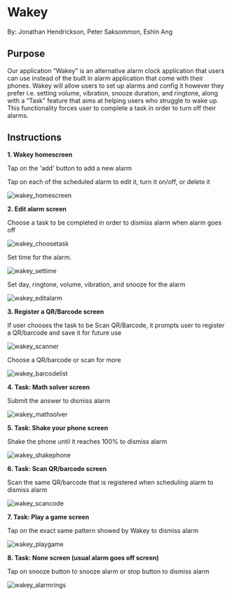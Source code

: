 # Wakey
By: Jonathan Hendrickson, Peter Saksommon, Eshin Ang

## Purpose
Our application “Wakey” is an alternative alarm clock application that users can use instead of the built in alarm application that come with their phones. Wakey will allow users to set up alarms and config it however they prefer i.e. setting volume, vibration, snooze duration, and ringtone, along with a “Task” feature that aims at helping users who struggle to wake up. This functionality forces user to complete a task in order to turn off their alarms.

## Instructions
**1. Wakey homescreen**

Tap on the 'add' button to add a new alarm

Tap on each of the scheduled alarm to edit it, turn it on/off, or delete it


![wakey_homescreen](https://user-images.githubusercontent.com/32310896/70289255-0f20fd00-1789-11ea-8d3b-0ce4ce783122.jpg)


**2. Edit alarm screen**

Choose a task to be completed in order to dismiss alarm when alarm goes off


![wakey_choosetask](https://user-images.githubusercontent.com/32310896/70289192-e7ca3000-1788-11ea-8399-80fe896f6ed3.jpg)


Set time for the alarm.


![wakey_settime](https://user-images.githubusercontent.com/32310896/70289325-3d064180-1789-11ea-86eb-23f9f5434a2d.jpg)


Set day, ringtone, volume, vibration, and snooze for the alarm


![wakey_editalarm](https://user-images.githubusercontent.com/32310896/70289386-6fb03a00-1789-11ea-8598-dd4f69fe1042.jpg)


**3. Register a QR/Barcode screen**

If user chooses the task to be Scan QR/Barcode, it prompts user to register a QR/barcode and save it for future use


![wakey_scanner](https://user-images.githubusercontent.com/32310896/70289515-cf0e4a00-1789-11ea-88c0-b40e256857c1.jpg)


Choose a QR/barcode or scan for more 


![wakey_barcodelist](https://user-images.githubusercontent.com/32310896/70289556-f9f89e00-1789-11ea-87e6-725d38a4b2cf.jpg)


**4. Task: Math solver screen**

Submit the answer to dismiss alarm


![wakey_mathsolver](https://user-images.githubusercontent.com/32310896/70290236-11d12180-178c-11ea-9985-3efc188b7eda.jpg)


**5. Task: Shake your phone screen**

Shake the phone until it reaches 100% to dismiss alarm


![wakey_shakephone](https://user-images.githubusercontent.com/32310896/70290185-f1a16280-178b-11ea-822a-0594c5959c4c.jpg)


**6. Task: Scan QR/barcode screen**

Scan the same QR/barcode that is registered when scheduling alarm to dismiss alarm


![wakey_scancode](https://user-images.githubusercontent.com/32310896/70290290-4644dd80-178c-11ea-934a-90dc8619f8ea.jpg)


**7. Task: Play a game screen**

Tap on the exact same pattern showed by Wakey to dismiss alarm


![wakey_playgame](https://user-images.githubusercontent.com/32310896/70290338-64aad900-178c-11ea-8bdb-5526af2a5a64.jpg)


**8. Task: None screen (usual alarm goes off screen)**

Tap on snooze button to snooze alarm or stop button to dismiss alarm


![wakey_alarmrings](https://user-images.githubusercontent.com/32310896/70290369-85732e80-178c-11ea-9e4f-9222e1fa9876.jpg)
